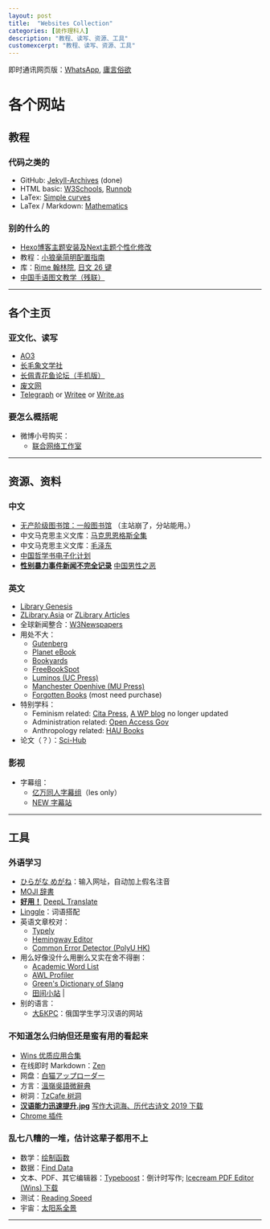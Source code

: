 ```yaml
---
layout: post
title:  "Websites Collection"
categories: [装作理科人]
description: "教程、读写、资源、工具"
customexcerpt: "教程、读写、资源、工具"
---
```


即时通讯网页版：[WhatsApp](https://web.whatsapp.com/), [庸言俗欲](https://discord.com/channels/733958469660704820/733958470256164896)

# 各个网站

## 教程

### 代码之类的

* GitHub: [Jekyll-Archives](https://github.com/jekyll/jekyll-archives) (done)
* HTML basic: [W3Schools](https://www.w3schools.com/), [Runnob](https://www.runoob.com/)
* LaTex: [Simple curves](https://www.overleaf.com/learn/latex/LaTeX_Graphics_using_TikZ:_A_Tutorial_for_Beginners_(Part_1)%E2%80%94Basic_Drawing)
* LaTex / Markdown: [Mathematics](https://www.calvin.edu/~rpruim/courses/s341/S17/from-class/MathinRmd.html)

### 别的什么的

* [Hexo博客主题安装及Next主题个性化修改](https://blog.csdn.net/weixin_43998150/article/details/84861684)
* 教程：[小狼毫简明配置指南](https://www.jianshu.com/p/296bba666604?open=1)
* 库：[Rime 翰林院](https://github.com/rime-aca), [日文 26 键](https://github.com/gkovacs/rime-japanese)
* [中国手语图文教学（残联）](http://www.cdpf.org.cn/special/zgsy/node_305701.htm)

-----

## 各个主页

### 亚文化、读写

* [AO3](https://archiveofourown.org/)
* [长毛象文学社](https://mastodonnovelclub.boards.net/)
* [长佩青花鱼论坛（手机版）](https://allcp.net/forum.php?mobile=yes)
* [废文网](https://sosad.fun/)
* [Telegraph](https://telegra.ph/) or [Writee](https://writee.org/me/c/) or [Write.as](https://write.as/me/posts/)

### 要怎么概括呢

* 微博小号购买：
  * [联合网络工作室](http://www.xiaohao.kim/mobile)

-----

## 资源、资料

### 中文

* [无产阶级图书馆：一般图书馆](https://library.proletarian.me/My_library_table.php) （主站崩了，分站能用。）
* 中文马克思主义文库：[马克思恩格斯全集](https://www.marxists.org/chinese/marx-engels/index.htm)
* 中文马克思主义文库：[毛泽东](https://www.marxists.org/chinese/maozedong/index.htm)
* [中国哲学书电子化计划](https://ctext.org/pre-qin-and-han/zhs)
* <strong><u>性别暴力事件新闻不完全记录</u></strong> [中国男性之恶](https://cnwoman-bot.github.io/evil-man/)

### 英文

* [Library Genesis](http://gen.lib.rus.ec/)
* [ZLibrary.Asia](https://b-ok.as/) or [ZLibrary Articles](https://booksc.org/)
* 全球新闻整合：[W3Newspapers](https://www.w3newspapers.com/)
* 用处不大：
  * [Gutenberg](http://www.gutenberg.org/)
  * [Planet eBook](https://www.planetebook.com/)
  * [Bookyards](https://www.bookyards.com/en)
  * [FreeBookSpot](http://www.freebookspot.es/)
  * [Luminos (UC Press)](https://www.luminosoa.org/site/)
  * [Manchester Openhive (MU Press)](https://www.manchesteropenhive.com/)
  * [Forgotten Books](https://www.forgottenbooks.com/en) (most need purchase)
* 特别学科：
  * Feminism related: [Cita Press](https://citapress.org/#home), [A WP blog](https://12rec5.wordpress.com/) no longer updated
  * Administration related: [Open Access Gov](https://www.openaccessgovernment.org/)
  * Anthropology related: [HAU Books](https://haubooks.org/)
* 论文（？）：[Sci-Hub](https://sci-hub.tw/)

### 影视

* 字幕组：
  * [亿万同人字幕组](http://ywtrzm.com/)（les only）
  * [NEW 字幕站](https://newzmz.com/index.html)

-----

## 工具

### 外语学习

* [ひらがな めがね](http://www.hiragana.jp/index.html)：输入网址，自动加上假名注音
* [MOJI 辞書](https://www.mojidict.com/)
* <strong><u>好用！</u></strong> [DeepL Translate](https://www.deepl.com/translator)
* [Linggle](https://linggle.com/)：词语搭配
* 英语文章校对：
  * [Typely](https://typely.com/)
  * [Hemingway Editor](http://www.hemingwayapp.com/)
  * [Common Error Detector (PolyU HK)](http://www2.elc.polyu.edu.hk/cill/errordetector.htm)
* 用么好像没什么用删么又实在舍不得删：
  * [Academic Word List](http://www.uefap.com/vocab/select/awl.htm)
  * [AWL Profiler](http://www4.caes.hku.hk/vocabulary/profile.htm)
  * [Green's Dictionary of Slang](https://greensdictofslang.com/)
  * [田间小站](https://www.tjxz.cc/) |
* 别的语言：
  * [大БКРС](https://bkrs.info/)：俄国学生学习汉语的网站

### 不知道怎么归纳但还是蛮有用的看起来

* [Wins 优质应用合集](https://github.com/Awesome-Windows/Awesome)
* 在线即时 Markdown：[Zen](https://zen.unit.ms/)
* 网盘：[白猫アップローダー](http://whitecats.dip.jp/up/)
* 方言：[溫嶺吳語微辭典](https://qaanlid.wordpress.com/?tdsourcetag=s_pcqq_aiomsg)
* 树洞：[TzCafe 树洞](https://forms.yandex.com/u/5e26953f119d8b0d0aa434fc/)
* <strong><u>汉语能力迅速提升.jpg</u></strong> [写作大词海、历代古诗文 2019 下载](http://www.zhsc.com/indexgb.htm)
* [Chrome 插件](https://chrome.zzzmh.cn/index)

### 乱七八糟的一堆，估计这辈子都用不上

* 数学：[绘制函数](https://zh.numberempire.com/graphingcalculator.php)
* 数据：[Find Data](https://www.icpsr.umich.edu/web/pages/ICPSR/index.html)
* 文本、PDF、其它编辑器：[Typeboost](https://www.typeboost.io/)：倒计时写作; [Icecream PDF Editor (Wins) 下载](https://icecreamapps.com/PDF-Editor/)
* 测试：[Reading Speed](http://pages.email.nypl.org/speed-read/index?PromoSrc=2016_Speed_Reading_Quiz_FB&utm_source=Facebook&utm_medium=referral&utm_term=2016SpeedReadingQuiz&utm_content=FB02&utm_campaign=2016SpeedReadingQuiz)
* 宇宙：[太阳系全景](https://720yun.com/t/eb42ejpvu1a?scene_id=365147)

-----
